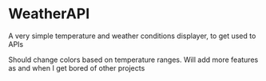 # WeatherAPI
A very simple temperature and weather conditions displayer, to get used to APIs

Should change colors based on temperature ranges.
Will add more features as and when I get bored of other projects
